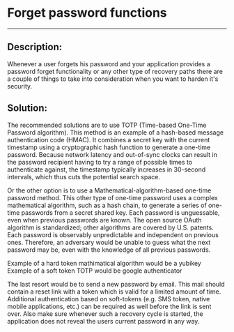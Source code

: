 # Forget password functions
-------

## Description:

Whenever a user forgets his password and your application provides a password
forget functionality or any other type of recovery paths there are a couple of things
to take into consideration when you want to harden it's security.


## Solution:

The recommended solutions are to use TOTP (Time-based One-Time Password algorithm). This 
method is an example of a hash-based message authentication code (HMAC). It combines a 
secret key with the current timestamp using a cryptographic hash function to generate 
a one-time password. Because network latency and out-of-sync clocks can result in the password 
recipient having to try a range of possible times to authenticate against, the timestamp typically 
increases in 30-second intervals, which thus cuts the potential search space.

Or the other option is to use a Mathematical-algorithm-based one-time password method. This other 
type of one-time password uses a complex mathematical algorithm, such as a hash chain, to generate 
a series of one-time passwords from a secret shared key. Each password is unguessable, even when 
previous passwords are known. The open source OAuth algorithm is standardized; other algorithms are 
covered by U.S. patents. Each password is observably unpredictable and independent on previous ones. 
Therefore, an adversary would be unable to guess what the next password may be, even with the 
knowledge of all previous passwords.

Example of a hard token mathimatical algorithm would be a yubikey
Example of a soft token TOTP would be google authenticator

The last resort would be to send a new password by email. This mail should contain a reset link with 
a token which is valid for a limited amount of time. Additional authentication based on soft-tokens 
(e.g. SMS token, native mobile applications, etc.) can be required as well before the link is 
sent over. Also make sure whenever such a recovery cycle is started, the application does not 
reveal the users current password in any way.
